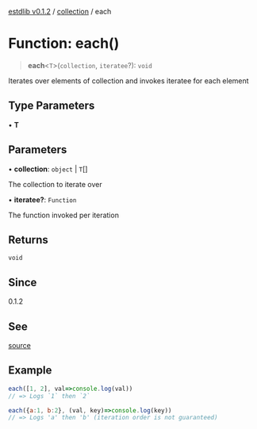 [estdlib v0.1.2](../wiki/Home) / [collection](../wiki/collection) / each

# Function: each()

> **each**\<`T`\>(`collection`, `iteratee`?): `void`

Iterates over elements of collection and invokes iteratee for each element

## Type Parameters

• **T**

## Parameters

• **collection**: `object` \| `T`[]

The collection to iterate over

• **iteratee?**: `Function`

The function invoked per iteration

## Returns

`void`

## Since

0.1.2

## See

[source](https://github.com/yaxingson/estdlib/blob/main/lib/collection/each.ts)

## Example

```js
each([1, 2], val=>console.log(val))
// => Logs `1` then `2`

each({a:1, b:2}, (val, key)=>console.log(key))
// => Logs 'a' then 'b' (iteration order is not guaranteed)

```
